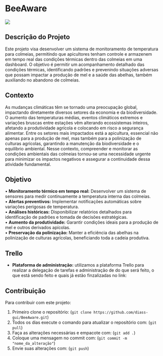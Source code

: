 # BeeAware

<img src="https://planetacampo.canalrural.com.br/wp-content/uploads/sites/9/2022/02/caixa-de-abelhas-1.png">

## Descrição do Projeto

Este projeto visa desenvolver um sistema de monitoramento de temperatura para colmeias, permitindo que apicultores tenham controle e armazenem em tempo real das condições térmicas dentro das colmeias em uma dashboard. O objetivo é permitir um acompanhamento detalhado das condições térmicas, identificando padrões e prevenindo situações adversas que possam impactar a produção de mel e a saúde das abelhas, também auxiliando no abandono de colmeias.  

## Contexto

As mudanças climáticas têm se tornado uma preocupação global, impactando diretamente diversos setores da economia e da biodiversidade. O aumento das temperaturas médias, eventos climáticos extremos e variações bruscas entre estações vêm alterando ecossistemas inteiros, afetando a produtividade agrícola e colocando em risco a segurança alimentar. Entre os setores mais impactados está a apicultura, essencial não apenas para a produção de mel, mas também para a polinização de culturas agrícolas, garantindo a manutenção da biodiversidade e o equilíbrio ambiental. Nesse contexto, compreender e monitorar as condições ambientais das colmeias tornou-se uma necessidade urgente para minimizar os impactos negativos e assegurar a continuidade dessa atividade fundamental.

## Objetivo

•	**Monitoramento térmico em tempo real:** Desenvolver um sistema de sensores para medir continuamente a temperatura interna das colmeias. <br>
•	**Alertas preventivos:** Implementar notificações automáticas sobre variações perigosas de temperatura.<br>
•	**Análises históricas:** Disponibilizar relatórios detalhados para identificação de padrões e tomada de decisões estratégicas.<br>
•	**Aumento da produtividade:** Garantir condições ideais para a produção de mel e outros derivados apícolas.<br>
•	**Preservação da polinização:** Manter a eficiência das abelhas na polinização de culturas agrícolas, beneficiando toda a cadeia produtiva.

## Trello
- **Plataforma de administração:** utilizamos a plataforma Trello para realizar a delegação de tarefas e administração de do que será feito, o que está sendo feito e quais já estão finzalizadas no link: 

## Contribuição

Para contribuir com este projeto:
1. Primeiro clone o repositório: (`git clone https://github.com/diass-gui/BeeAware.git`)
2. Todos os dias execute o comando para atualizar o repositório com: (`git pull`)
3. Faça as alterações necessárias e empacote com: (`git add .`)
4. Coloque uma mensagem no commit com: (`git commit -m "nome_da_alteração"`)
5. Envie suas alterações com: (`git push`)
